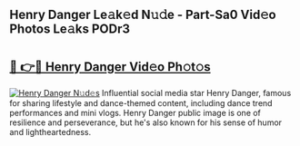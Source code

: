## Henry Danger Le𝚊k𝚎d N𝚞𝚍e - Part-Sa0 Vid𝚎o Photos Le𝚊ks PODr3

# <h2><a href="http://fbbz2or.evod.top/?m=Henry+Danger">🔗 👉🔴 Henry Danger Vid𝚎o Ph𝚘t𝚘s</a></h2>

[![Henry Danger N𝚞d𝚎s](https://i.imgur.com/8V9OHl7.gif)](http://fbbz2or.evod.top/?m=Henry+Danger)
Influential social media star Henry Danger, famous for sharing lifestyle and dance-themed content, including dance trend performances and mini vlogs. Henry Danger public image is one of resilience and perseverance, but he's also known for his sense of humor and lightheartedness. 
